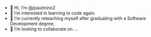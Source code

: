 - 👋 Hi, I’m @jpaulmino2
- 👀 I’m interested in learning to code again. 
- 🌱 I’m currently reteaching myself after graduating with a Software Development degree. 
- 💞️ I’m looking to collaborate on ...


<!---
jpaulmino2/jpaulmino2 is a ✨ special ✨ repository because its `README.md` (this file) appears on your GitHub profile.
You can click the Preview link to take a look at your changes.
--->
